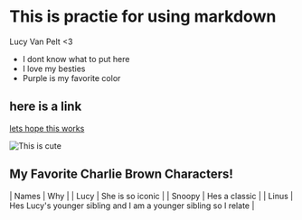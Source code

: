 # This is practie for using markdown

Lucy Van Pelt <3

- I dont know what to put here
- I love my besties
- Purple is my favorite color

## here is a link 
[lets hope this works](https://www.google.com/search?bih=676&biw=1194&dpr=2&fbs=AEQNm0A-5VTqs5rweptgTqb6m-Eb3TvVcv4l7eCyod9RtZW9874wvsYjTfpwMQKGHqKPG-IB7j9flyfH28tJSLVuVdcT1tesPpIhTR_8sOQ3FQrQWiVTfWhoIplDgGh5JzUv9F4u3riMB636EHR41DrkNY_uSRk347tLZsVeJqqyuWPTyXrtg-EYkFQYZqw6rWM1khGHS26HrYFGhj2QeE1uCS-2MrLbBw&q=lucy+van+pelt&rlz=1C5GCEM_enUS1124US1124&sa=X&safe=active&sca_esv=0a650f077e31c052&surl=1&udm=2&ved=2ahUKEwjSuN2zlv-IAxU-KFkFHfKWGEwQtKgLegQIHxAB)
 
![This is cute](https://encrypted-tbn0.gstatic.com/images?q=tbn:ANd9GcR0mlZii-I72-phz022YoM8j3aGoHWCJspzGa6SEvdkPkd1Xflw:https://static.wikia.nocookie.net/fiction-wrestling-multiverse/images/0/06/Lucy_van_pelt_tshirt.jpeg/revision/latest%3Fcb%3D20140302055355&s)

## My Favorite Charlie Brown Characters!

| Names | Why |
| Lucy | She is so iconic |
| Snoopy | Hes a classic |
| Linus | Hes Lucy's younger sibling and I am a younger sibling so I relate |
